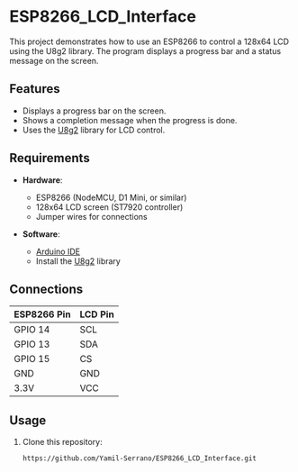 # ESP8266_LCD_Interface

This project demonstrates how to use an ESP8266 to control a 128x64 LCD using the U8g2 library. The program displays a progress bar and a status message on the screen.

## Features

- Displays a progress bar on the screen.
- Shows a completion message when the progress is done.
- Uses the [U8g2](https://github.com/olikraus/u8g2) library for LCD control.

## Requirements

- **Hardware**: 
  - ESP8266 (NodeMCU, D1 Mini, or similar)
  - 128x64 LCD screen (ST7920 controller)
  - Jumper wires for connections
  
- **Software**:
  - [Arduino IDE](https://www.arduino.cc/en/software)
  - Install the [U8g2](https://github.com/olikraus/u8g2) library
  
## Connections

| ESP8266 Pin | LCD Pin |
|-------------|---------|
| GPIO 14     | SCL     |
| GPIO 13     | SDA     |
| GPIO 15     | CS      |
| GND         | GND     |
| 3.3V        | VCC     |

## Usage

1. Clone this repository:
   ```bash
   https://github.com/Yamil-Serrano/ESP8266_LCD_Interface.git
